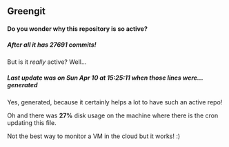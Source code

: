 ## Greengit

#### Do you wonder why this repository is so active?

##### After all it has 27691 commits!

But is it *really* active? Well...

##### Last update was on Sun Apr 10 at 15:25:11 when those lines were... generated

Yes, generated, because it certainly helps a lot to have such an active repo!

Oh and there was **27%** disk usage on the machine
where there is the cron updating this file.

Not the best way to monitor a VM in the cloud but it works! :)
